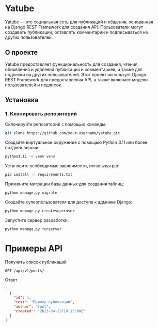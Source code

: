 # Yatube

Yatube — это социальная сеть для публикаций и общения, основанная на Django REST Framework для создания API. Пользователи могут создавать публикации, оставлять комментарии и подписываться на других пользователей.

## О проекте

Yatube предоставляет функциональность для создания, чтения, обновления и удаления публикаций и комментариев, а также для подписки на других пользователей. Этот проект использует Django REST Framework для предоставления API, а также включает модели пользователей и подписок.

## Установка

### 1. Клонировать репозиторий

Склонируйте репозиторий с помощью команды:

```bash
git clone https://github.com/your-username/yatube.git
```

Создайте виртуальное окружение с помощью Python 3.11 или более поздней версии:

```bash
python3.11 -m venv venv
```
Установите необходимые зависимости, используя pip:

```bash
pip install -r requirements.txt
```
Примените миграции базы данных для создания таблиц:

```bash
python manage.py migrate
```

Создайте суперпользователя для доступа к админке Django:
```bash
python manage.py createsuperuser
```
Запустите сервер разработки:

```bash
python manage.py runserver
```
# Примеры API

Получить список публикаций
```http
GET /api/v1/posts/
```
Ответ
```json
[
  {
    "id": 1,
    "text": "Пример публикации",
    "author": "root",
    "created": "2023-04-25T10:15:00Z"
  }
]

```